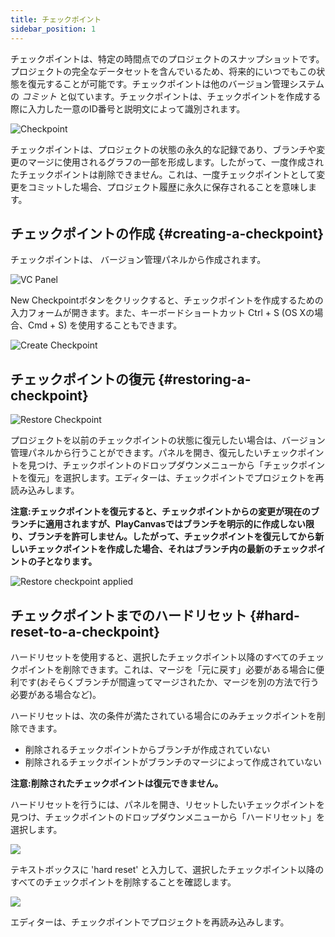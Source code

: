 ```yaml
---
title: チェックポイント
sidebar_position: 1
---
```


チェックポイントは、特定の時間点でのプロジェクトのスナップショットです。プロジェクトの完全なデータセットを含んでいるため、将来的にいつでもこの状態を復元することが可能です。チェックポイントは他のバージョン管理システムの *コミット* と似ています。チェックポイントは、チェックポイントを作成する際に入力した一意のID番号と説明文によって識別されます。

![Checkpoint](/images/user-manual/version-control/checkpoint.jpg)

チェックポイントは、プロジェクトの状態の永久的な記録であり、ブランチや変更のマージに使用されるグラフの一部を形成します。したがって、一度作成されたチェックポイントは削除できません。これは、一度チェックポイントとして変更をコミットした場合、プロジェクト履歴に永久に保存されることを意味します。

## チェックポイントの作成 {#creating-a-checkpoint}

チェックポイントは、 バージョン管理パネルから作成されます。

![VC Panel](/images/user-manual/version-control/vc-panel.jpg)

New Checkpointボタンをクリックすると、チェックポイントを作成するための入力フォームが開きます。また、キーボードショートカット Ctrl + S (OS Xの場合、Cmd + S) を使用することもできます。

![Create Checkpoint](/images/user-manual/version-control/create-checkpoint.jpg)

## チェックポイントの復元 {#restoring-a-checkpoint}

![Restore Checkpoint](/images/user-manual/version-control/restore-checkpoint.jpg)

プロジェクトを以前のチェックポイントの状態に復元したい場合は、バージョン管理パネルから行うことができます。パネルを開き、復元したいチェックポイントを見つけ、チェックポイントのドロップダウンメニューから「チェックポイントを復元」を選択します。エディターは、チェックポイントでプロジェクトを再読み込みします。

**注意:チェックポイントを復元すると、チェックポイントからの変更が現在のブランチに適用されますが、PlayCanvasではブランチを明示的に作成しない限り、ブランチを許可しません。したがって、チェックポイントを復元してから新しいチェックポイントを作成した場合、それはブランチ内の最新のチェックポイントの子となります。**

![Restore checkpoint applied](/images/user-manual/version-control/restore-checkpoint-applied.png)

## チェックポイントまでのハードリセット {#hard-reset-to-a-checkpoint}

ハードリセットを使用すると、選択したチェックポイント以降のすべてのチェックポイントを削除できます。これは、マージを「元に戻す」必要がある場合に便利です(おそらくブランチが間違ってマージされたか、マージを別の方法で行う必要がある場合など)。

ハードリセットは、次の条件が満たされている場合にのみチェックポイントを削除できます。

- 削除されるチェックポイントからブランチが作成されていない
- 削除されるチェックポイントがブランチのマージによって作成されていない

**注意:削除されたチェックポイントは復元できません。**

ハードリセットを行うには、パネルを開き、リセットしたいチェックポイントを見つけ、チェックポイントのドロップダウンメニューから「ハードリセット」を選択します。

![](/images/user-manual/version-control/hard-reset.png)

テキストボックスに 'hard reset' と入力して、選択したチェックポイント以降のすべてのチェックポイントを削除することを確認します。

![](/images/user-manual/version-control/hard-reset-confirm.png)

エディターは、チェックポイントでプロジェクトを再読み込みします。
